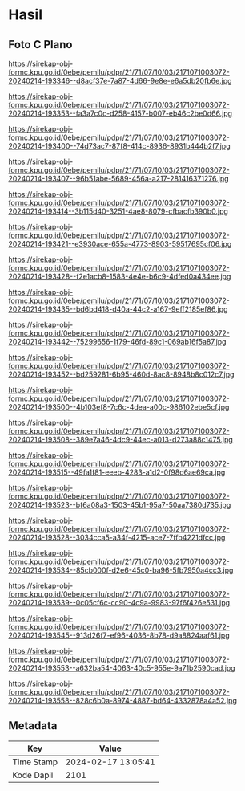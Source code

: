 # Hasil

## Foto C Plano

https://sirekap-obj-formc.kpu.go.id/0ebe/pemilu/pdpr/21/71/07/10/03/2171071003072-20240214-193346--d8acf37e-7a87-4d66-9e8e-e6a5db20fb6e.jpg

https://sirekap-obj-formc.kpu.go.id/0ebe/pemilu/pdpr/21/71/07/10/03/2171071003072-20240214-193353--fa3a7c0c-d258-4157-b007-eb46c2be0d66.jpg

https://sirekap-obj-formc.kpu.go.id/0ebe/pemilu/pdpr/21/71/07/10/03/2171071003072-20240214-193400--74d73ac7-87f8-414c-8936-8931b444b2f7.jpg

https://sirekap-obj-formc.kpu.go.id/0ebe/pemilu/pdpr/21/71/07/10/03/2171071003072-20240214-193407--96b51abe-5689-456a-a217-281416371276.jpg

https://sirekap-obj-formc.kpu.go.id/0ebe/pemilu/pdpr/21/71/07/10/03/2171071003072-20240214-193414--3b115d40-3251-4ae8-8079-cfbacfb390b0.jpg

https://sirekap-obj-formc.kpu.go.id/0ebe/pemilu/pdpr/21/71/07/10/03/2171071003072-20240214-193421--e3930ace-655a-4773-8903-59517695cf06.jpg

https://sirekap-obj-formc.kpu.go.id/0ebe/pemilu/pdpr/21/71/07/10/03/2171071003072-20240214-193428--f2e1acb8-1583-4e4e-b6c9-4dfed0a434ee.jpg

https://sirekap-obj-formc.kpu.go.id/0ebe/pemilu/pdpr/21/71/07/10/03/2171071003072-20240214-193435--bd6bd418-d40a-44c2-a167-9eff2185ef86.jpg

https://sirekap-obj-formc.kpu.go.id/0ebe/pemilu/pdpr/21/71/07/10/03/2171071003072-20240214-193442--75299656-1f79-46fd-89c1-069ab16f5a87.jpg

https://sirekap-obj-formc.kpu.go.id/0ebe/pemilu/pdpr/21/71/07/10/03/2171071003072-20240214-193452--bd259281-6b95-460d-8ac8-8948b8c012c7.jpg

https://sirekap-obj-formc.kpu.go.id/0ebe/pemilu/pdpr/21/71/07/10/03/2171071003072-20240214-193500--4b103ef8-7c6c-4dea-a00c-986102ebe5cf.jpg

https://sirekap-obj-formc.kpu.go.id/0ebe/pemilu/pdpr/21/71/07/10/03/2171071003072-20240214-193508--389e7a46-4dc9-44ec-a013-d273a88c1475.jpg

https://sirekap-obj-formc.kpu.go.id/0ebe/pemilu/pdpr/21/71/07/10/03/2171071003072-20240214-193515--49fa1f81-eeeb-4283-a1d2-0f98d6ae69ca.jpg

https://sirekap-obj-formc.kpu.go.id/0ebe/pemilu/pdpr/21/71/07/10/03/2171071003072-20240214-193523--bf6a08a3-1503-45b1-95a7-50aa7380d735.jpg

https://sirekap-obj-formc.kpu.go.id/0ebe/pemilu/pdpr/21/71/07/10/03/2171071003072-20240214-193528--3034cca5-a34f-4215-ace7-7ffb4221dfcc.jpg

https://sirekap-obj-formc.kpu.go.id/0ebe/pemilu/pdpr/21/71/07/10/03/2171071003072-20240214-193534--85cb000f-d2e6-45c0-ba96-5fb7950a4cc3.jpg

https://sirekap-obj-formc.kpu.go.id/0ebe/pemilu/pdpr/21/71/07/10/03/2171071003072-20240214-193539--0c05cf6c-cc90-4c9a-9983-97f6f426e531.jpg

https://sirekap-obj-formc.kpu.go.id/0ebe/pemilu/pdpr/21/71/07/10/03/2171071003072-20240214-193545--913d26f7-ef96-4036-8b78-d9a8824aaf61.jpg

https://sirekap-obj-formc.kpu.go.id/0ebe/pemilu/pdpr/21/71/07/10/03/2171071003072-20240214-193553--a632ba54-4063-40c5-955e-9a71b2590cad.jpg

https://sirekap-obj-formc.kpu.go.id/0ebe/pemilu/pdpr/21/71/07/10/03/2171071003072-20240214-193558--828c6b0a-8974-4887-bd64-4332878a4a52.jpg


## Metadata

| Key        | Value               |
| ---------- | ------------------- |
| Time Stamp | 2024-02-17 13:05:41 |
| Kode Dapil | 2101                |



